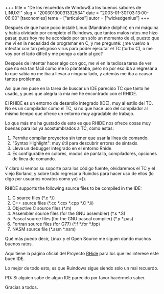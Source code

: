 +++
title = "De los recuerdos de Window$ a los buenos sabores de LINUX!!"
slug = "20030130031332534"
date = "2003-01-30T03:13:00-06:00"
[taxonomies]
tema = ["articulos"]
autor = ["wickedgenius"]
+++

Después de que hace poco instalé Linux (Mandrake dolphin) en mi máquina
y había olvidado por completo el Ruindows, que tantos malos ratos me
hizo pasar, pues hoy me he acordado por tan sólo un momento de él,
puesto que me vi en la necesidad de programar en C, y me pregunté: ¿me
vuelvo a infectar con tan peligroso virus para poder ejecutar el TC
(turbo C), o me voy por el lado difícil y me pongo a darle al gcc?

<!-- more -->
Después de intentar hacer algo con gcc, me vi en la tediosa tarea de ver
que no era tan fácil como me lo planteaba, pero no por eso iba a
regresar a lo que sabía no me iba a llevar a ninguna lado, y además me
iba a causar tantos problemas.

Así que me puse en la tarea de buscar un IDE parecido TC que tanto he
usado, y pues que alegría la mía me he encontrado con el RHIDE.

El RHIDE es un entorno de desarollo integrado (IDE), muy al estilo del
TC. No es un compilador como el TC, si no que hace uso del compilador al
mismo tiempo que ofrece un entorno muy agradable de trabajo.

Lo que más me ha gustado de esto es que RHIDE nos ofrece cosas muy
buenas para los ya acostumbrados a TC, como estas:

1.  Permite compilar proyectos sin tener que usar la línea de comando.
2.  "Syntax Highlight": muy útil para descubrir errores de sintaxis.
3.  Lleva un debugger integrado en el entorno Rhide.
4.  Es configurable en colores, modos de pantalla, compiladores,
    opciones de línea de comando.

Y claro si vemos su soporte para los código fuente, olvidaremos el TC y
el viejo Borland, y sobre todo regresar a Ruindos para hacer uso de
ellos (lo digo por usuarios novatos como yo) =)).

RHIDE supports the following source files to be compiled in the IDE:

1.  C source files (\*.c \*.i)
2.  C++ source files (\*.cc \*.cxx \*.cpp \*.C \*.ii)
3.  Objective C source files (\*.m)
4.  Assembler source files (for the GNU assembler) (\*.s \*.S)
5.  Pascal source files (for the GNU pascal compiler) (\*.p \*.pas)
6.  Fortran source files (for G77) (\*.f \*.for \*.fpp)
7.  NASM source file (\*.asm \*.nsm)

Qué más puedo decir, Linux y el Open Source me siguen dando muchos
buenos ratos.

Aquí tiene la página oficial del Proyecto [RHide](http://www.rhide.com)
para los que les interese este buen IDE.

Lo mejor de todo esto, es que Ruindows sigue siendo solo un mal
recuerdo.

PD: Si alguien sabe de algún IDE parecido por favor hacérmelo saber.

Gracias a todos.

